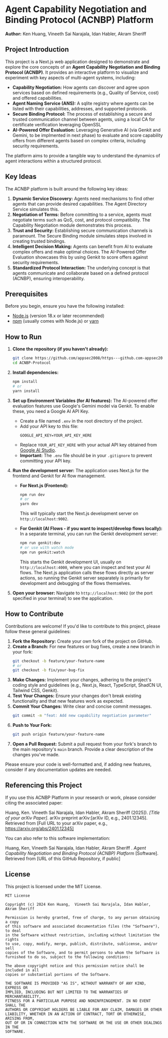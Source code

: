 
# Agent Capability Negotiation and Binding Protocol (ACNBP) Platform

**Author:** Ken Huang,  Vineeth Sai Narajala, Idan Habler, Akram Sheriff 

## Project Introduction

This project is a Next.js web application designed to demonstrate and explore the core concepts of an **Agent Capability Negotiation and Binding Protocol (ACNBP)**. It provides an interactive platform to visualize and experiment with key aspects of multi-agent systems, including:

*   **Capability Negotiation:** How agents can discover and agree upon services based on defined requirements (e.g., Quality of Service, cost) and offered capabilities.
*   **Agent Naming Service (ANS):** A sqlite registry where agents can be listed with their capabilities, addresses, and supported protocols.
*   **Secure Binding Protocol:** The process of establishing a secure and trusted communication channel between agents, using a local CA for certificate verification leveraging OpenSSL
*   **AI-Powered Offer Evaluation:** Leveraging Generative AI (via Genkit and Gemini, to be implmented in next phase) to evaluate and score capability offers from different agents based on complex criteria, including security requirements.

The platform aims to provide a tangible way to understand the dynamics of agent interactions within a structured protocol.

## Key Ideas

The ACNBP platform is built around the following key ideas:

1.  **Dynamic Service Discovery:** Agents need mechanisms to find other agents that can provide desired capabilities. The Agent Directory Service simulates this.
2.  **Negotiation of Terms:** Before committing to a service, agents must negotiate terms such as QoS, cost, and protocol compatibility. The Capability Negotiation module demonstrates this process.
3.  **Trust and Security:** Establishing secure communication channels is paramount. The Secure Binding module simulates steps involved in creating trusted bindings.
4.  **Intelligent Decision Making:** Agents can benefit from AI to evaluate complex offers and make optimal choices. The AI-Powered Offer Evaluation showcases this by using Genkit to score offers against security requirements.
5.  **Standardized Protocol Interaction:** The underlying concept is that agents communicate and collaborate based on a defined protocol (ACNBP), ensuring interoperability.

## Prerequisites

Before you begin, ensure you have the following installed:
*   [Node.js](https://nodejs.org/) (version 18.x or later recommended)
*   [npm](https://www.npmjs.com/) (usually comes with Node.js) or [yarn](https://yarnpkg.com/)

## How to Run

1.  **Clone the repository (if you haven't already):**
    ```bash
    git clone https://github.com/appsec2008/https---github.com-appsec2008-ACNBP-Protocol.git
    cd ACNBP-Protocol
    ```

2.  **Install dependencies:**
    ```bash
    npm install
    # or
    yarn install
    ```

3.  **Set up Environment Variables (for AI features):**
    The AI-powered offer evaluation features use Google's Gemini model via Genkit. To enable these, you need a Google AI API Key.
    *   Create a file named `.env` in the root directory of the project.
    *   Add your API key to this file:
        ```
        GOOGLE_API_KEY=YOUR_API_KEY_HERE
        ```
    *   Replace `YOUR_API_KEY_HERE` with your actual API key obtained from [Google AI Studio](https://aistudio.google.com/app/apikey).
    *   **Important:** The `.env` file should be in your `.gitignore` to prevent committing your API key.

4.  **Run the development server:**
    The application uses Next.js for the frontend and Genkit for AI flow management.
    *   **For Next.js (Frontend):**
        ```bash
        npm run dev
        # or
        yarn dev
        ```
        This will typically start the Next.js development server on `http://localhost:9002`.

    *   **For Genkit (AI Flows - if you want to inspect/develop flows locally):**
        In a separate terminal, you can run the Genkit development server:
        ```bash
        npm run genkit:dev
        # or use with watch mode
        npm run genkit:watch
        ```
        This starts the Genkit development UI, usually on `http://localhost:4000`, where you can inspect and test your AI flows. The Next.js application calls these flows directly as server actions, so running the Genkit server separately is primarily for development and debugging of the flows themselves.

5.  **Open your browser:**
    Navigate to `http://localhost:9002` (or the port specified in your terminal) to see the application.

## How to Contribute

Contributions are welcome! If you'd like to contribute to this project, please follow these general guidelines:

1.  **Fork the Repository:** Create your own fork of the project on GitHub.
2.  **Create a Branch:** For new features or bug fixes, create a new branch in your fork:
    ```bash
    git checkout -b feature/your-feature-name
    # or
    git checkout -b fix/your-bug-fix
    ```
3.  **Make Changes:** Implement your changes, adhering to the project's coding style and guidelines (e.g., Next.js, React, TypeScript, ShadCN UI, Tailwind CSS, Genkit).
4.  **Test Your Changes:** Ensure your changes don't break existing functionality and that new features work as expected.
5.  **Commit Your Changes:** Write clear and concise commit messages.
    ```bash
    git commit -m "feat: Add new capability negotiation parameter"
    ```
6.  **Push to Your Fork:**
    ```bash
    git push origin feature/your-feature-name
    ```
7.  **Open a Pull Request:** Submit a pull request from your fork's branch to the main repository's `main` branch. Provide a clear description of the changes you've made.

Please ensure your code is well-formatted and, if adding new features, consider if any documentation updates are needed.

## Referencing this Project

If you use this ACNBP Platform in your research or work, please consider citing the associated paper:

Huang, Ken.  Vineeth Sai Narajala, Idan Habler, Akram Sheriff  (2025]). *[Title of your arXiv Paper]*. arXiv preprint arXiv:[arXiv ID, e.g., 2401.12345]. Retrieved from [Full URL to your arXiv paper, e.g., https://arxiv.org/abs/2401.12345]


You can also refer to this software implementation:

Huang, Ken,   Vineeth Sai Narajala, Idan Habler, Akram Sheriff . *Agent Capability Negotiation and Binding Protocol (ACNBP) Platform* [Software]. Retrieved from [URL of this GitHub Repository, if public]

## License

This project is licensed under the MIT License.

```
MIT License

Copyright (c) 2024 Ken Huang,  Vineeth Sai Narajala, Idan Habler, Akram Sheriff 

Permission is hereby granted, free of charge, to any person obtaining a copy
of this software and associated documentation files (the "Software"), to deal
in the Software without restriction, including without limitation the rights
to use, copy, modify, merge, publish, distribute, sublicense, and/or sell
copies of the Software, and to permit persons to whom the Software is
furnished to do so, subject to the following conditions:

The above copyright notice and this permission notice shall be included in all
copies or substantial portions of the Software.

THE SOFTWARE IS PROVIDED "AS IS", WITHOUT WARRANTY OF ANY KIND, EXPRESS OR
IMPLIED, INCLUDING BUT NOT LIMITED TO THE WARRANTIES OF MERCHANTABILITY,
FITNESS FOR A PARTICULAR PURPOSE AND NONINFRINGEMENT. IN NO EVENT SHALL THE
AUTHORS OR COPYRIGHT HOLDERS BE LIABLE FOR ANY CLAIM, DAMAGES OR OTHER
LIABILITY, WHETHER IN AN ACTION OF CONTRACT, TORT OR OTHERWISE, ARISING FROM,
OUT OF OR IN CONNECTION WITH THE SOFTWARE OR THE USE OR OTHER DEALINGS IN THE
SOFTWARE.
```
